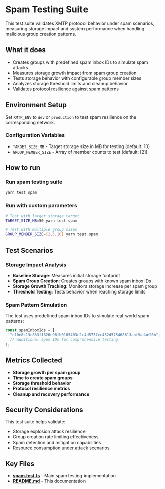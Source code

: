 # Spam Testing Suite

This test suite validates XMTP protocol behavior under spam scenarios, measuring storage impact and system performance when handling malicious group creation patterns.

## What it does

- Creates groups with predefined spam inbox IDs to simulate spam attacks
- Measures storage growth impact from spam group creation
- Tests storage behavior with configurable group member sizes
- Analyzes storage threshold limits and cleanup behavior
- Validates protocol resilience against spam patterns

## Environment Setup

Set `XMTP_ENV` to `dev` or `production` to test spam resilience on the corresponding network.

### Configuration Variables

- `TARGET_SIZE_MB` - Target storage size in MB for testing (default: 10)
- `GROUP_MEMBER_SIZE` - Array of member counts to test (default: [2])

## How to run

### Run spam testing suite

```bash
yarn test spam
```

### Run with custom parameters

```bash
# Test with larger storage target
TARGET_SIZE_MB=50 yarn test spam

# Test with multiple group sizes
GROUP_MEMBER_SIZE=[2,5,10] yarn test spam
```

## Test Scenarios

### Storage Impact Analysis

- **Baseline Storage**: Measures initial storage footprint
- **Spam Group Creation**: Creates groups with known spam inbox IDs
- **Storage Growth Tracking**: Monitors storage increase per spam group
- **Threshold Testing**: Tests behavior when reaching storage limits

### Spam Pattern Simulation

The test uses predefined spam inbox IDs to simulate real-world spam patterns:

```typescript
const spamInboxIds = [
  "c10e8c13c833f1826e98fb0185403c2c4d5737cc432d575468613abf9adae26b",
  // Additional spam IDs for comprehensive testing
];
```

## Metrics Collected

- **Storage growth per spam group**
- **Time to create spam groups**
- **Storage threshold behavior**
- **Protocol resilience metrics**
- **Cleanup and recovery performance**

## Security Considerations

This test suite helps validate:

- Storage explosion attack resilience
- Group creation rate limiting effectiveness
- Spam detection and mitigation capabilities
- Resource consumption under attack scenarios

## Key Files

- **[spam.test.ts](./spam.test.ts)** - Main spam testing implementation
- **[README.md](./README.md)** - This documentation
